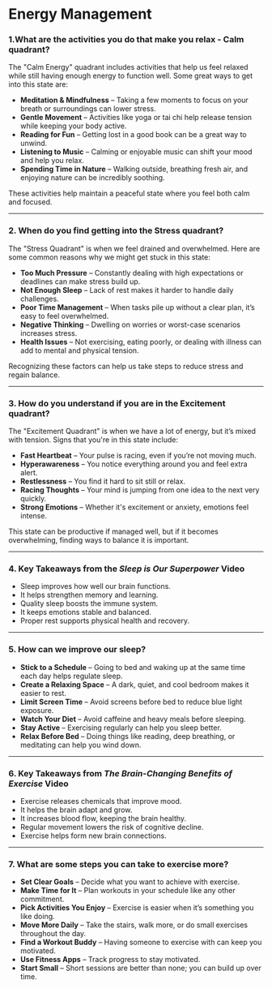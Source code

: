 # Energy Management  

### 1.What are the activities you do that make you relax - Calm quadrant?

The "Calm Energy" quadrant includes activities that help us feel relaxed while still having enough energy to function well. Some great ways to get into this state are:  

- **Meditation & Mindfulness** – Taking a few moments to focus on your breath or surroundings can lower stress.  
- **Gentle Movement** – Activities like yoga or tai chi help release tension while keeping your body active.  
- **Reading for Fun** – Getting lost in a good book can be a great way to unwind.  
- **Listening to Music** – Calming or enjoyable music can shift your mood and help you relax.  
- **Spending Time in Nature** – Walking outside, breathing fresh air, and enjoying nature can be incredibly soothing.  

These activities help maintain a peaceful state where you feel both calm and focused.  

---

### 2. When do you find getting into the Stress quadrant?
The "Stress Quadrant" is when we feel drained and overwhelmed. Here are some common reasons why we might get stuck in this state:  

- **Too Much Pressure** – Constantly dealing with high expectations or deadlines can make stress build up.  
- **Not Enough Sleep** – Lack of rest makes it harder to handle daily challenges.  
- **Poor Time Management** – When tasks pile up without a clear plan, it’s easy to feel overwhelmed.  
- **Negative Thinking** – Dwelling on worries or worst-case scenarios increases stress.  
- **Health Issues** – Not exercising, eating poorly, or dealing with illness can add to mental and physical tension.  

Recognizing these factors can help us take steps to reduce stress and regain balance.  

---

### 3. How do you understand if you are in the Excitement quadrant?

The "Excitement Quadrant" is when we have a lot of energy, but it’s mixed with tension. Signs that you're in this state include:  

- **Fast Heartbeat** – Your pulse is racing, even if you’re not moving much.  
- **Hyperawareness** – You notice everything around you and feel extra alert.  
- **Restlessness** – You find it hard to sit still or relax.  
- **Racing Thoughts** – Your mind is jumping from one idea to the next very quickly.  
- **Strong Emotions** – Whether it's excitement or anxiety, emotions feel intense.  

This state can be productive if managed well, but if it becomes overwhelming, finding ways to balance it is important.  

---

### 4. Key Takeaways from the *Sleep is Our Superpower* Video  

- Sleep improves how well our brain functions.  
- It helps strengthen memory and learning.  
- Quality sleep boosts the immune system.  
- It keeps emotions stable and balanced.  
- Proper rest supports physical health and recovery.  

---

### 5. How can we improve our sleep?  

- **Stick to a Schedule** – Going to bed and waking up at the same time each day helps regulate sleep.  
- **Create a Relaxing Space** – A dark, quiet, and cool bedroom makes it easier to rest.  
- **Limit Screen Time** – Avoid screens before bed to reduce blue light exposure.  
- **Watch Your Diet** – Avoid caffeine and heavy meals before sleeping.  
- **Stay Active** – Exercising regularly can help you sleep better.  
- **Relax Before Bed** – Doing things like reading, deep breathing, or meditating can help you wind down.  

---

### 6. Key Takeaways from *The Brain-Changing Benefits of Exercise* Video  

- Exercise releases chemicals that improve mood.  
- It helps the brain adapt and grow.  
- It increases blood flow, keeping the brain healthy.  
- Regular movement lowers the risk of cognitive decline.  
- Exercise helps form new brain connections.  

---

### 7. What are some steps you can take to exercise more?

- **Set Clear Goals** – Decide what you want to achieve with exercise.  
- **Make Time for It** – Plan workouts in your schedule like any other commitment.  
- **Pick Activities You Enjoy** – Exercise is easier when it’s something you like doing.  
- **Move More Daily** – Take the stairs, walk more, or do small exercises throughout the day.  
- **Find a Workout Buddy** – Having someone to exercise with can keep you motivated.  
- **Use Fitness Apps** – Track progress to stay motivated.  
- **Start Small** – Short sessions are better than none; you can build up over time.  
